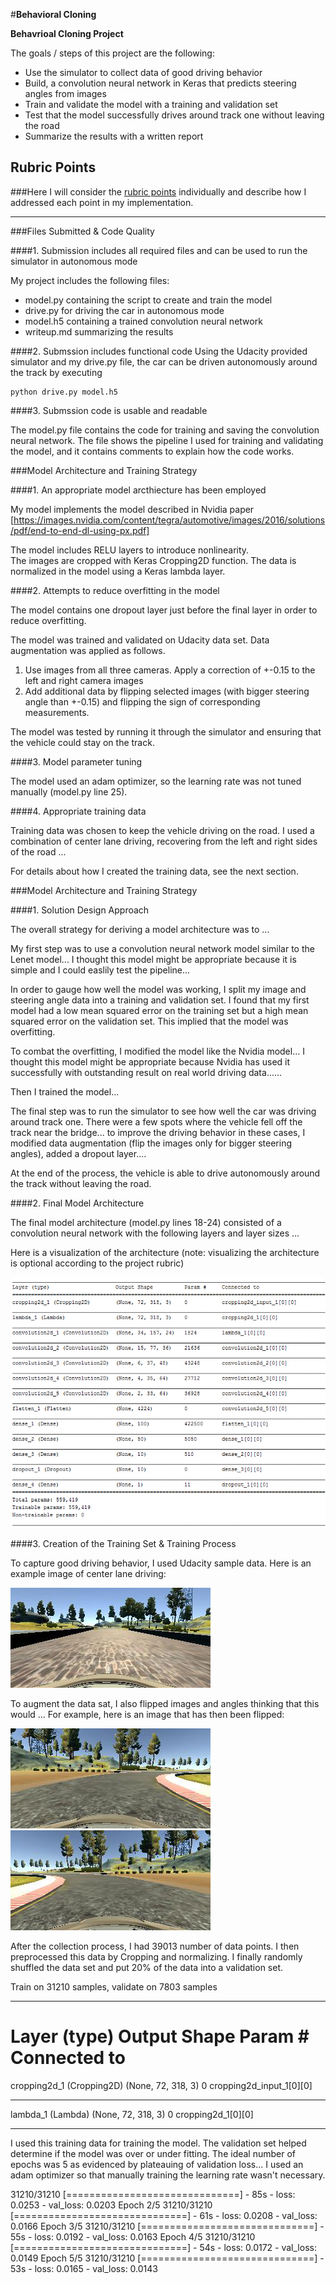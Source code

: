 #**Behavioral Cloning** 

**Behavrioal Cloning Project**

The goals / steps of this project are the following:
* Use the simulator to collect data of good driving behavior
* Build, a convolution neural network in Keras that predicts steering angles from images
* Train and validate the model with a training and validation set
* Test that the model successfully drives around track one without leaving the road
* Summarize the results with a written report


[//]: # (Image References)

[image1]: ./examples/model.jpg "Model Visualization"
[image2]: ./examples/center.jpg "Center Driving"
[image3]: ./examples/placeholder_small.png "Recovery Image"
[image4]: ./examples/placeholder_small.png "Recovery Image"
[image5]: ./examples/placeholder_small.png "Recovery Image"
[image6]: ./examples/original.jpg "Normal Image"
[image7]: ./examples/flipped.jpg "Flipped Image"

## Rubric Points
###Here I will consider the [rubric points](https://review.udacity.com/#!/rubrics/432/view) individually and describe how I addressed each point in my implementation.  

---
###Files Submitted & Code Quality

####1. Submission includes all required files and can be used to run the simulator in autonomous mode

My project includes the following files:
* model.py containing the script to create and train the model
* drive.py for driving the car in autonomous mode
* model.h5 containing a trained convolution neural network 
* writeup.md summarizing the results

####2. Submssion includes functional code
Using the Udacity provided simulator and my drive.py file, the car can be driven autonomously around the track by executing 
```
python drive.py model.h5
```

####3. Submssion code is usable and readable

The model.py file contains the code for training and saving the convolution neural network. The file shows the pipeline I used for training and validating the model, and it contains comments to explain how the code works.

###Model Architecture and Training Strategy

####1. An appropriate model arcthiecture has been employed

My model implements the model described in Nvidia paper [https://images.nvidia.com/content/tegra/automotive/images/2016/solutions/pdf/end-to-end-dl-using-px.pdf]

The model includes RELU layers to introduce nonlinearity. </br>
The images are cropped with Keras Cropping2D function. The data is normalized in the model using a Keras lambda layer. 

####2. Attempts to reduce overfitting in the model

The model contains one dropout layer just before the final layer in order to reduce overfitting. 

The model was trained and validated on Udacity data set. Data augmentation was applied as follows. </br>
1. Use images from all three cameras. Apply a correction of +-0.15 to the left and right camera images </br>
2. Add additional data by flipping selected images (with bigger steering angle than +-0.15) and flipping the sign of corresponding measurements. 

The model was tested by running it through the simulator and ensuring that the vehicle could stay on the track.

####3. Model parameter tuning

The model used an adam optimizer, so the learning rate was not tuned manually (model.py line 25).

####4. Appropriate training data

Training data was chosen to keep the vehicle driving on the road. I used a combination of center lane driving, recovering from the left and right sides of the road ... 

For details about how I created the training data, see the next section. 

###Model Architecture and Training Strategy

####1. Solution Design Approach

The overall strategy for deriving a model architecture was to ...

My first step was to use a convolution neural network model similar to the Lenet model... I thought this model might be appropriate because it is simple and I could easlily test the pipeline...

In order to gauge how well the model was working, I split my image and steering angle data into a training and validation set. I found that my first model had a low mean squared error on the training set but a high mean squared error on the validation set. This implied that the model was overfitting. 

To combat the overfitting, I modified the model like the Nvidia model... I thought this model might be appropriate because Nvidia has used it successfully with outstanding result on real world driving data......

Then I trained the model... 

The final step was to run the simulator to see how well the car was driving around track one. There were a few spots where the vehicle fell off the track near the bridge... to improve the driving behavior in these cases, I modified data augmentation (flip the images only for bigger steering angles), added a dropout layer....

At the end of the process, the vehicle is able to drive autonomously around the track without leaving the road.

####2. Final Model Architecture

The final model architecture (model.py lines 18-24) consisted of a convolution neural network with the following layers and layer sizes ...

Here is a visualization of the architecture (note: visualizing the architecture is optional according to the project rubric)

![alt text][image1]

####3. Creation of the Training Set & Training Process

To capture good driving behavior, I used Udacity sample data. Here is an example image of center lane driving:

![alt text][image2]

To augment the data sat, I also flipped images and angles thinking that this would ... For example, here is an image that has then been flipped:

![alt text][image6]
![alt text][image7]

After the collection process, I had 39013 number of data points. I then preprocessed this data by Cropping and normalizing. 
I finally randomly shuffled the data set and put 20% of the data into a validation set. 

Train on 31210 samples, validate on 7803 samples
____________________________________________________________________________________________________
Layer (type)                     Output Shape          Param #     Connected to                     
====================================================================================================
cropping2d_1 (Cropping2D)        (None, 72, 318, 3)    0           cropping2d_input_1[0][0]         
____________________________________________________________________________________________________
lambda_1 (Lambda)                (None, 72, 318, 3)    0           cropping2d_1[0][0]               
____________________________________________________________________________________________________



I used this training data for training the model. The validation set helped determine if the model was over or under fitting. The ideal number of epochs was 5 as evidenced by plateauing of validation loss... I used an adam optimizer so that manually training the learning rate wasn't necessary.

31210/31210 [==============================] - 85s - loss: 0.0253 - val_loss: 0.0203
Epoch 2/5
31210/31210 [==============================] - 61s - loss: 0.0208 - val_loss: 0.0166
Epoch 3/5
31210/31210 [==============================] - 55s - loss: 0.0192 - val_loss: 0.0163
Epoch 4/5
31210/31210 [==============================] - 54s - loss: 0.0172 - val_loss: 0.0149
Epoch 5/5
31210/31210 [==============================] - 53s - loss: 0.0165 - val_loss: 0.0143
